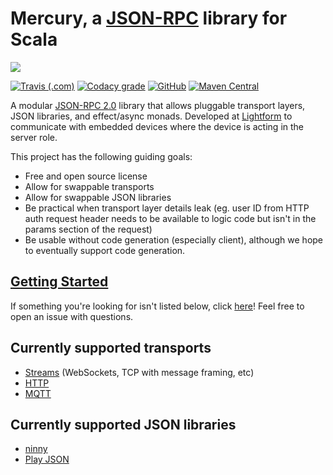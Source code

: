# Mercury, a [JSON-RPC](https://www.jsonrpc.org/specification) library for Scala

[![](https://www.cloud.lightform.com/img/Wordmark%20Black.svg)](https://lightform.com/)

[![Travis (.com)](https://img.shields.io/travis/com/lightform-oss/mercury?style=for-the-badge)](https://travis-ci.com/lightform-oss/mercury)
[![Codacy grade](https://img.shields.io/codacy/grade/125cc8f2617c41a5b8730c6818af3640?style=for-the-badge)](https://app.codacy.com/manual/lightform/mercury)
[![GitHub](https://img.shields.io/github/license/lightform-oss/mercury?style=for-the-badge)](LICENCE.txt)
[![Maven Central](https://img.shields.io/maven-central/v/com.lightform/mercury_2.13?style=for-the-badge)](https://mvnrepository.com/artifact/com.lightform/mercury)

A modular [JSON-RPC 2.0](https://www.jsonrpc.org/specification) library that allows pluggable transport layers, JSON libraries, and effect/async monads.
Developed at [Lightform](https://lightform.com/) to communicate with embedded devices where the device is acting in the server role.

This project has the following guiding goals:

* Free and open source license
* Allow for swappable transports
* Allow for swappable JSON libraries
* Be practical when transport layer details leak (eg. user ID from HTTP auth request header needs to be available to logic code but isn't in the params section of the request)
* Be usable without code generation (especially client), although we hope to eventually support code generation.

## [Getting Started](GETTING_STARTED.md)

If something you're looking for isn't listed below, click [here](CONTRIBUTING.md)!
Feel free to open an issue with questions.

## Currently supported transports

* [Streams](akka-stream) (WebSockets, TCP with message framing, etc)
* [HTTP](akka-http)
* [MQTT](paho)

## Currently supported JSON libraries

* [ninny](ninny)
* [Play JSON](play-json)
